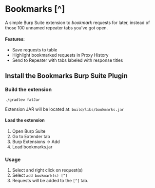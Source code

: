 # Bookmarks [^]

A simple Burp Suite extension to *bookmark* requests for later, instead of those 100 unnamed repeater tabs you've got open. 

#### Features:
* Save requests to table
* Highlight bookmarked requests in Proxy History
* Send to Repeater with tabs labeled with response titles

## Install the Bookmarks Burp Suite Plugin
### Build the extension

```sh
./gradlew fatJar
```

Extension JAR will be located at: `build/libs/bookmarks.jar`

#### Load the extension
1. Open Burp Suite
2. Go to Extender tab
3. Burp Extensions -> Add
4. Load bookmarks.jar


### Usage
1. Select and right click on request(s)
2. Select `add bookmark(s) [^]`
3. Requests will be added to the `[^]` tab.